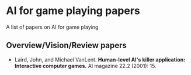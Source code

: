 # AI for game playing papers
A list of papers on AI for game playing

## Overview/Vision/Review papers

* Laird, John, and Michael VanLent. **Human-level AI's killer application: Interactive computer games.** AI magazine 22.2 (2001): 15.
